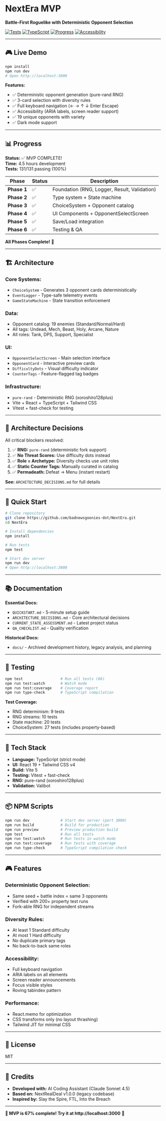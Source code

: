 # NextEra MVP

**Battle-First Roguelike with Deterministic Opponent Selection**

[![Tests](https://img.shields.io/badge/tests-131%2F131-success)](./tests)
[![TypeScript](https://img.shields.io/badge/TypeScript-0%20errors-blue)](./tsconfig.json)
[![Progress](https://img.shields.io/badge/MVP-100%25-brightgreen)](./MVP_COMPLETE.md)
[![Accessibility](https://img.shields.io/badge/a11y-WCAG%202.1%20AA-green)](./QA_CHECKLIST.md)

---

## 🎮 Live Demo

```bash
npm install
npm run dev
# Open http://localhost:3000
```

**Features:**

- ✅ Deterministic opponent generation (pure-rand RNG)
- ✅ 3-card selection with diversity rules
- ✅ Full keyboard navigation (← → ↑ ↓ Enter Escape)
- ✅ Accessibility (ARIA labels, screen reader support)
- ✅ 19 unique opponents with variety
- ✅ Dark mode support

---

## 📊 Progress

**Status:** ✅ MVP COMPLETE!  
**Time:** 4.5 hours development  
**Tests:** 131/131 passing (100%)

| Phase | Status | Description |
|-------|--------|-------------|
| **Phase 1** | ✅ | Foundation (RNG, Logger, Result, Validation) |
| **Phase 2** | ✅ | Type system + State machine |
| **Phase 3** | ✅ | ChoiceSystem + Opponent catalog |
| **Phase 4** | ✅ | UI Components + OpponentSelectScreen |
| **Phase 5** | ✅ | Save/Load integration |
| **Phase 6** | ✅ | Testing & QA |

**All Phases Complete!** 🎉

---

## 🏗️ Architecture

### **Core Systems:**

- `ChoiceSystem` - Generates 3 opponent cards deterministically
- `EventLogger` - Type-safe telemetry events
- `GameStateMachine` - State transition enforcement

### **Data:**

- Opponent catalog: 19 enemies (Standard/Normal/Hard)
- All tags: Undead, Mech, Beast, Holy, Arcane, Nature
- All roles: Tank, DPS, Support, Specialist

### **UI:**

- `OpponentSelectScreen` - Main selection interface
- `OpponentCard` - Interactive preview cards
- `DifficultyDots` - Visual difficulty indicator
- `CounterTags` - Feature-flagged tag badges

### **Infrastructure:**

- `pure-rand` - Deterministic RNG (xoroshiro128plus)
- Vite + React + TypeScript + Tailwind CSS
- Vitest + fast-check for testing

---

## 🎯 Architecture Decisions

All critical blockers resolved:

1. ✅ **RNG:** `pure-rand` (deterministic fork support)
2. ✅ **No Threat Scores:** Use difficulty dots instead
3. ✅ **Role = Archetype:** Diversity checks use unit roles
4. ✅ **Static Counter Tags:** Manually curated in catalog
5. ✅ **Permadeath:** Defeat → Menu (instant restart)

**See:** `ARCHITECTURE_DECISIONS.md` for full details

---

## 🚀 Quick Start

```bash
# Clone repository
git clone https://github.com/badnewsgoonies-dot/NextEra.git
cd NextEra

# Install dependencies
npm install

# Run tests
npm test

# Start dev server
npm run dev
# Open http://localhost:3000
```

---

## 📚 Documentation

**Essential Docs:**

- `QUICKSTART.md` - 5-minute setup guide
- `ARCHITECTURE_DECISIONS.md` - Core architectural decisions
- `CURRENT_STATE_ASSESSMENT.md` - Latest project status
- `QA_CHECKLIST.md` - Quality verification

**Historical Docs:**

- `docs/` - Archived development history, legacy analysis, and planning

---

## 🧪 Testing

```bash
npm test                 # Run all tests (66)
npm run test:watch       # Watch mode
npm run test:coverage    # Coverage report
npm run type-check       # TypeScript compilation
```

**Test Coverage:**

- RNG determinism: 9 tests
- RNG streams: 10 tests
- State machine: 20 tests
- ChoiceSystem: 27 tests (includes property-based)

---

## 🎨 Tech Stack

- **Language:** TypeScript (strict mode)
- **UI:** React 19 + Tailwind CSS v4
- **Build:** Vite 5
- **Testing:** Vitest + fast-check
- **RNG:** pure-rand (xoroshiro128plus)
- **Validation:** Valibot

---

## 📦 NPM Scripts

```bash
npm run dev              # Start dev server (port 3000)
npm run build            # Build for production
npm run preview          # Preview production build
npm test                 # Run all tests
npm run test:watch       # Run tests in watch mode
npm run test:coverage    # Run tests with coverage
npm run type-check       # TypeScript compilation check
```

---

## 🎮 Features

### **Deterministic Opponent Selection:**

- Same seed + battle index = same 3 opponents
- Verified with 200+ property test runs
- Fork-able RNG for independent streams

### **Diversity Rules:**

- At least 1 Standard difficulty
- At most 1 Hard difficulty
- No duplicate primary tags
- No back-to-back same roles

### **Accessibility:**

- Full keyboard navigation
- ARIA labels on all elements
- Screen reader announcements
- Focus visible styles
- Roving tabindex pattern

### **Performance:**

- React.memo for optimization
- CSS transforms only (no layout thrashing)
- Tailwind JIT for minimal CSS

---

## 📝 License

MIT

---

## 👥 Credits

- **Developed with:** AI Coding Assistant (Claude Sonnet 4.5)
- **Based on:** NextRealDeal v1.0.0 (legacy codebase)
- **Inspired by:** Slay the Spire, FTL, Into the Breach

---

**🎉 MVP is 67% complete! Try it at http://localhost:3000** 🚀
